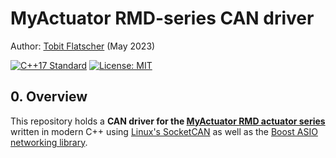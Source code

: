 # MyActuator RMD-series CAN driver

Author: [Tobit Flatscher](https://github.com/2b-t) (May 2023)

[![C++17 Standard](https://img.shields.io/badge/Standard-C++17-yellow.svg?style=flat&logo=c%2B%2B)](https://isocpp.org/std/the-standard) [![License: MIT](https://img.shields.io/badge/License-MIT-yellow.svg)](https://opensource.org/licenses/MIT)



## 0. Overview
This repository holds a **CAN driver for the [MyActuator RMD actuator series](https://www.myactuator.com/rmd-x)** written in modern C++ using [Linux's SocketCAN](https://docs.kernel.org/networking/can.html) as well as the [Boost ASIO networking library](https://www.boost.org/doc/libs/1_82_0/doc/html/boost_asio.html).
